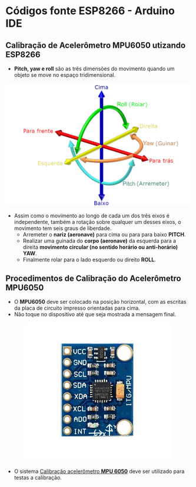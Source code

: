 
# Códigos fonte ESP8266 - Arduino IDE

Calibração de Acelerômetro MPU6050 utizando ESP8266
------

* **Pitch, yaw e roll** são as três dimensões do movimento quando um objeto se move no espaço tridimensional. 

<p align="center">
  <img src="../../../Imagens/6DOF_en.png" width="640">
</p>

* Assim como o movimento ao longo de cada um dos três eixos é independente, também a rotação sobre qualquer um desses eixos, o movimento tem seis graus de liberdade. 
  * Arremeter o **nariz (aeronave)** para cima ou para para baixo **PITCH**. 
  * Realizar uma guinada  do **corpo (aeronave)** da esquerda para a direita **movimento circular (no sentido horário ou anti-horário) YAW**.
  * Finalmente rolar para o lado esquerdo ou direito **ROLL**. 

Procedimentos de Calibração do Acelerômetro MPU6050
------
* O **MPU6050** deve ser colocado na posição horizontal, com as escritas da placa de circuito impresso orientadas para cima.
* Não toque no dispositivo até que seja mostrada a mensagem final.

<p align="center">
  <img src="../../../Imagens/MPU6050_opt.jpg">
</p>

* O sistema [Calibração acelerômetro **MPU 6050**](../Acelerometro-Angulo "Teste de Calibração e utilização **MPU6050** Arduino IDE") deve ser utilizado para testas a calibração.

